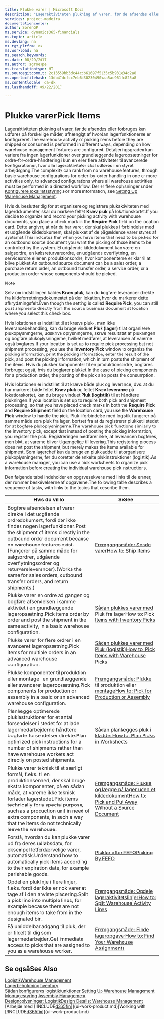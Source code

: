 ```yaml
---
title: Plukke varer | Microsoft Docs
description: "Lageraktiviteten plukning af varer, før de afsendes eller forbruges kan udføres på forskellige måder, afhængigt af hvordan lagerfunktionerne er konfigureret. [Opsætningens](../configure-warehouse-processes.md) detaljeringsgrad kan variere fra ingen lagerfunktioner over grundlæggende lageropsætninger for ordre-for-ordre-håndtering i kun en eller flere aktiviteter til avancerede opsætninger, hvor alle lageraktiviteter skal udføres i en styret arbejdsgang."
services: project-madeira
documentationcenter: 
author: SorenGP
ms.service: dynamics365-financials
ms.topic: article
ms.devlang: na
ms.tgt_pltfrm: na
ms.workload: na
ms.search.keywords: 
ms.date: 08/29/2017
ms.author: sgroespe
ms.translationtype: HT
ms.sourcegitcommit: 2c13559bb3dc44cdb61697f5135c5b931e34d2a8
ms.openlocfilehash: 13db47dcfcc7eb6d30230490baa5ac961fc825a8
ms.contentlocale: da-dk
ms.lasthandoff: 09/22/2017

---
```

# <a name="pick-items"></a><span data-ttu-id="d817d-104">Plukke varer</span><span class="sxs-lookup"><span data-stu-id="d817d-104">Pick Items</span></span>
<span data-ttu-id="d817d-105">Lageraktiviteten plukning af varer, før de afsendes eller forbruges kan udføres på forskellige måder, afhængigt af hvordan lagerfunktionerne er konfigureret.</span><span class="sxs-lookup"><span data-stu-id="d817d-105">The warehouse activity of picking items before they are shipped or consumed is performed in different ways, depending on how warehouse management features are configured.</span></span> <span data-ttu-id="d817d-106">Detaljeringsgraden kan variere fra ingen lagerfunktioner over grundlæggende lageropsætninger for ordre-for-ordre-håndtering i kun en eller flere aktiviteter til avancerede konfigurationer, hvor alle lageraktiviteter skal udføres i en styret arbejdsgang.</span><span class="sxs-lookup"><span data-stu-id="d817d-106">The complexity can rank from no warehouse features, through basic warehouse configurations for order-by-order handling in one or more activities only, to advanced configurations where all warehouse activities must be performed in a directed workflow.</span></span> <span data-ttu-id="d817d-107">Der er flere oplysninger under [Konfigurere lokalitetsstyring](warehouse-setup-warehouse.md).</span><span class="sxs-lookup"><span data-stu-id="d817d-107">For more information, see [Setting Up Warehouse Management](warehouse-setup-warehouse.md).</span></span>

<span data-ttu-id="d817d-108">Hvis du beslutter dig for at organisere og registrere plukaktiviteten med lagerdokumenter, skal du markere feltet **Kræv pluk** på lokationskortet.</span><span class="sxs-lookup"><span data-stu-id="d817d-108">If you decide to organize and record your picking activity with warehouse documents, you place a check mark in the **Require Pick** field on the location card.</span></span> <span data-ttu-id="d817d-109">Dette angiver, at når du har varer, der skal plukkes i forbindelse med et udgående kildedokument, skal plukket af de pågældende varer styres af systemet.</span><span class="sxs-lookup"><span data-stu-id="d817d-109">This indicates that when you have items that need to be picked for an outbound source document you want the picking of those items to be controlled by the system.</span></span> <span data-ttu-id="d817d-110">Et udgående kildedokument kan være en salgsordre, en købsreturvareordre, en udgående overflytning, en serviceordre eller en produktionsordre, hvor komponenterne er klar til at blive plukket.</span><span class="sxs-lookup"><span data-stu-id="d817d-110">An outbound source document can be a sales order, a purchase return order, an outbound transfer order, a service order, or a production order whose components should be picked.</span></span>

> [!NOTE]
> <span data-ttu-id="d817d-111">Selv om indstillingen kaldes **Kræv pluk**, kan du bogføre leverancer direkte fra kildeforretningsdokumentet på den lokation, hvor du markerer dette afkrydsningsfelt.</span><span class="sxs-lookup"><span data-stu-id="d817d-111">Even though the setting is called **Require Pick**, you can still post shipments directly from the source business document at location where you select this check box.</span></span>

<span data-ttu-id="d817d-112">Hvis lokationen er indstillet til at kræve pluk-, men ikke leverancebehandling, kan du bruge vinduet **Pluk (lager)** til at organisere plukoplysningerne, udskrive oplysningerne, skrive resultatet af plukningen og bogføre plukoplysningerne, hvilket medfører, at leverancen af varerne også bogføres.</span><span class="sxs-lookup"><span data-stu-id="d817d-112">If your location is set up to require pick processing but not shipment processing, you use the **Inventory Pick** window to organize the picking information, print the picking information, enter the result of the pick, and post the picking information, which in turn posts the shipment of the items.</span></span> <span data-ttu-id="d817d-113">Hvis du plukker komponenter til en produktionsordre, bogføres forbruget også, hvis du bogfører plukket.</span><span class="sxs-lookup"><span data-stu-id="d817d-113">In the case of picking components for a production order, the posting of the pick also posts the consumption.</span></span>

<span data-ttu-id="d817d-114">Hvis lokationen er indstillet til at kræve både pluk og leverance, dvs. at du har markeret både feltet **Kræv pluk** og feltet **Kræv leverance** på lokationskortet, kan du bruge vinduet **Pluk (logistik)** til at håndtere plukningen.</span><span class="sxs-lookup"><span data-stu-id="d817d-114">If your location is set up to require both pick and shipment processing, so that you have placed check marks in both the **Require Pick** and **Require Shipment** field on the location card, you use the **Warehouse Pick** window to handle the pick.</span></span> <span data-ttu-id="d817d-115">Pluk i forbindelse med logistik fungerer på samme måde som pluk fra lager, bortset fra at du registrerer plukket i stedet for at bogføre plukoplysningerne.</span><span class="sxs-lookup"><span data-stu-id="d817d-115">The warehouse pick functions similarly to the inventory pick, except that instead of posting the picking information, you register the pick.</span></span> <span data-ttu-id="d817d-116">Registreringen medfører ikke, at leverancen bogføres, men blot, at varerne bliver tilgængelige til levering.</span><span class="sxs-lookup"><span data-stu-id="d817d-116">This registering process does not post the shipment, but merely makes the items available for shipment.</span></span> <span data-ttu-id="d817d-117">Som lagerchef kan du bruge en plukkladde til at organisere plukoplysningerne, før du opretter de enkelte plukinstruktioner (logistik).</span><span class="sxs-lookup"><span data-stu-id="d817d-117">As a warehouse manager, you can use a pick worksheets to organize pick information before creating the individual warehouse pick instructions.</span></span>

<span data-ttu-id="d817d-118">Den følgende tabel indeholder en opgavesekvens med links til de emner, der rummer beskrivelserne af opgaverne.</span><span class="sxs-lookup"><span data-stu-id="d817d-118">The following table describes a sequence of tasks, with links to the topics that describe them.</span></span>   

|<span data-ttu-id="d817d-119">**Hvis du vil**</span><span class="sxs-lookup"><span data-stu-id="d817d-119">**To**</span></span>|<span data-ttu-id="d817d-120">**Se**</span><span class="sxs-lookup"><span data-stu-id="d817d-120">**See**</span></span>|
|------------|-------------|  
|<span data-ttu-id="d817d-121">Bogføre afsendelsen af varer direkte i det udgående ordredokument, fordi der ikke findes nogen lagerfunktioner.</span><span class="sxs-lookup"><span data-stu-id="d817d-121">Post the shipment of items directly in the outbound order document because no warehouse features exist.</span></span> <span data-ttu-id="d817d-122">(Fungerer på samme måde for salgsordrer, udgående overflytningsordrer og returvareleverancer).</span><span class="sxs-lookup"><span data-stu-id="d817d-122">(Works the same for sales orders, outbound transfer orders, and return shipments.)</span></span>|[<span data-ttu-id="d817d-123">Fremgangsmåde: Sende varer</span><span class="sxs-lookup"><span data-stu-id="d817d-123">How to: Ship Items</span></span>](warehouse-how-ship-items.md)|  
|<span data-ttu-id="d817d-124">Plukke varer en ordre ad gangen og bogføre afsendelsen i samme aktivitet i en grundlæggende lageropsætning.</span><span class="sxs-lookup"><span data-stu-id="d817d-124">Pick items order by order and post the shipment in the same activity, in a basic warehouse configuration.</span></span>|[<span data-ttu-id="d817d-125">Sådan plukkes varer med Pluk fra lager</span><span class="sxs-lookup"><span data-stu-id="d817d-125">How to: Pick Items with Inventory Picks</span></span>](warehouse-how-to-pick-items-with-inventory-picks.md)|
|<span data-ttu-id="d817d-126">Plukke varer for flere ordrer i en avanceret lageropsætning.</span><span class="sxs-lookup"><span data-stu-id="d817d-126">Pick items for multiple orders in an advanced warehouse configuration.</span></span>|[<span data-ttu-id="d817d-127">Sådan plukkes varer med Pluk (logistik)</span><span class="sxs-lookup"><span data-stu-id="d817d-127">How to: Pick Items with Warehouse Picks</span></span>](warehouse-how-to-pick-items-for-warehouse-shipment.md)|  
|<span data-ttu-id="d817d-128">Plukke komponenter til produktion eller montage i en grundlæggende eller avanceret lageropsætning.</span><span class="sxs-lookup"><span data-stu-id="d817d-128">Pick components for production or assembly in a basic or an advanced warehouse configuration.</span></span>|[<span data-ttu-id="d817d-129">Fremgangsmåde: Plukke til produktion eller montage</span><span class="sxs-lookup"><span data-stu-id="d817d-129">How to: Pick for Production or Assembly</span></span>](warehouse-how-to-pick-for-production.md)|  
|<span data-ttu-id="d817d-130">Planlægge optimerede plukinstruktioner for et antal forsendelser i stedet for at lade lagermedarbejderne håndtere bogførte forsendelser direkte.</span><span class="sxs-lookup"><span data-stu-id="d817d-130">Plan optimized pick instructions for a number of shipments rather than have warehouse workers act directly on posted shipments.</span></span>|[<span data-ttu-id="d817d-131">Sådan planlægges pluk i kladder</span><span class="sxs-lookup"><span data-stu-id="d817d-131">How to: Plan Picks in Worksheets</span></span>](warehouse-how-to-plan-picks-in-worksheets.md)|  
|<span data-ttu-id="d817d-132">Plukke varer teknisk til et særligt formål, f.eks. til en produktionsenhed, der skal bruge ekstra komponenter, på en sådan måde, at varerne ikke teknisk forlader lagerstedet.</span><span class="sxs-lookup"><span data-stu-id="d817d-132">Pick items technically for a special purpose, such as a production unit in need of extra components, in such a way that the items do not technically leave the warehouse.</span></span>|[<span data-ttu-id="d817d-133">Fremgangsmåde: Plukke og lægge på lager uden et kildedokument</span><span class="sxs-lookup"><span data-stu-id="d817d-133">How to: Pick and Put Away Without a Source Document</span></span>](warehouse-how-to-create-put-aways-from-internal-put-aways.md)|
|<span data-ttu-id="d817d-134">Forstå, hvordan du kan plukke varer ud fra deres udløbsdato, for eksempel letfordærvelige varer, automatisk.</span><span class="sxs-lookup"><span data-stu-id="d817d-134">Understand how to automatically pick items according to their expiration date, for example perishable goods.</span></span>|[<span data-ttu-id="d817d-135">Plukke efter FEFO</span><span class="sxs-lookup"><span data-stu-id="d817d-135">Picking By FEFO</span></span>](warehouse-picking-by-fefo.md)|
|<span data-ttu-id="d817d-136">Opdel en pluklinje i flere linjer, f.eks. fordi der ikke er nok varer at tage af i den anviste placering.</span><span class="sxs-lookup"><span data-stu-id="d817d-136">Split a pick line into multiple lines, for example because there are not enough items to take from in the designated bin.</span></span>|[<span data-ttu-id="d817d-137">Fremgangsmåde: Opdele lageraktivitetslinjer</span><span class="sxs-lookup"><span data-stu-id="d817d-137">How to: Split Warehouse Activity Lines</span></span>](warehouse-how-to-split-warehouse-activity-lines.md)|
|<span data-ttu-id="d817d-138">Få umiddelbar adgang til pluk, der er tildelt til dig som lagermedarbejder.</span><span class="sxs-lookup"><span data-stu-id="d817d-138">Get immediate access to picks that are assigned to you as a warehouse worker.</span></span>|[<span data-ttu-id="d817d-139">Fremgangsmåde: Finde lageropgaver</span><span class="sxs-lookup"><span data-stu-id="d817d-139">How to: Find Your Warehouse Assignments</span></span>](warehouse-how-to-find-your-warehouse-assignments.md)|  

## <a name="see-also"></a><span data-ttu-id="d817d-140">Se også</span><span class="sxs-lookup"><span data-stu-id="d817d-140">See Also</span></span>  
[<span data-ttu-id="d817d-141">Logistik</span><span class="sxs-lookup"><span data-stu-id="d817d-141">Warehouse Management</span></span>](warehouse-manage-warehouse.md)  
[<span data-ttu-id="d817d-142">Lagerbeholdning</span><span class="sxs-lookup"><span data-stu-id="d817d-142">Inventory</span></span>](inventory-manage-inventory.md)  
<span data-ttu-id="d817d-143">[Sådan konfigureres logistikfunktioner](warehouse-setup-warehouse.md)   </span><span class="sxs-lookup"><span data-stu-id="d817d-143">[Setting Up Warehouse Management](warehouse-setup-warehouse.md)   </span></span>  
<span data-ttu-id="d817d-144">[Montagestyring](assembly-assemble-items.md)  </span><span class="sxs-lookup"><span data-stu-id="d817d-144">[Assembly Management](assembly-assemble-items.md)  </span></span>  
[<span data-ttu-id="d817d-145">Designoplysninger: Logistik</span><span class="sxs-lookup"><span data-stu-id="d817d-145">Design Details: Warehouse Management</span></span>](design-details-warehouse-management.md)  
<span data-ttu-id="d817d-146">[Arbejde med [!INCLUDE[d365fin](includes/d365fin_md.md)]](ui-work-product.md)</span><span class="sxs-lookup"><span data-stu-id="d817d-146">[Working with [!INCLUDE[d365fin](includes/d365fin_md.md)]](ui-work-product.md)</span></span>

